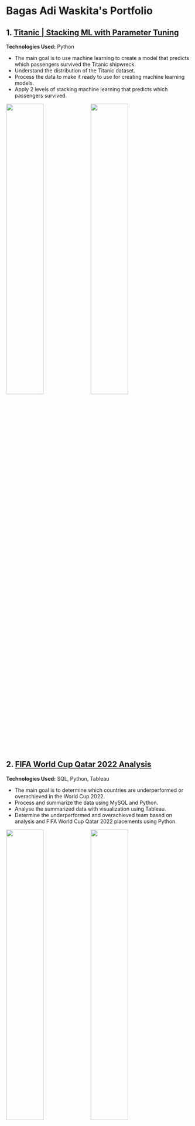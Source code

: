 # Bagas Adi Waskita's Portfolio

## 1. [Titanic | Stacking ML with Parameter Tuning](https://www.kaggle.com/code/bagasadiwaskita/titanic-stacking-ml-with-parameter-tuning)

**Technologies Used:** Python

- The main goal is to use machine learning to create a model that predicts which passengers survived the Titanic shipwreck.
- Understand the distribution of the Titanic dataset.
- Process the data to make it ready to use for creating machine learning models.
- Apply 2 levels of stacking machine learning that predicts which passengers survived.

<img src="https://www.kaggleusercontent.com/kf/143359339/eyJhbGciOiJkaXIiLCJlbmMiOiJBMTI4Q0JDLUhTMjU2In0..kr2GoVb6sAzGlkOKvjBJVA.bhQuKLwu2fBsZjKQ0akb3WJMtSUOYUx1U6i_fdTtoyKTNPvhZX8PR3Y813yn_GGhiiGdFRLZoJCBpVuVSygsQKEnHaFYK1Y1YJQ1NQ1niaeX3H09F0fl5VqLBsTuKwNsBwncJyzPV_6RZS34igH0ZrkWugQkeXihAV7a6IfrKEO3fPmA3n4A_Gj_VQkKTh_AEhaOL0bW-gkYaP0FJk9FyvlFVrYae6Tlq9945XIPrk0o5JJJ58ylM4WhmygRM-ueK5hafPUWPrQ0_wsZfGHOBa-Z5TFMmEGvy380nH7bYf7e6QoH6TLuLamQy3TmZ1KL3N7AFgwDfZT0ay1ZoCUxu54f_9yF2MYVORHF_tBMzLceP4sFX10PV23CkCU4M1p76_G1VlV4K23kE9DLxJun6yyIXx-QAwrg9oUY--TsL87LAukpEwQCs0blBlIHo16A9-oNsbhw4t0E7dRA250L290ohvjm_1odjvSgDck4p5SWBroymIGggU401ervhH2PxU9mSqWURtAmAclU4WFElLOXoomFRSSv2tCIC5Zy-5LRwzTyB5jV7QnfPUQXiQwILvKCrkr7T-g2s0XAH41_kwAaXpHjT1Kukj3mNBW8BVMi053V7hrBFg9CYMQ2lxKhr8xB3MkSAH5XqmmlickcmoNBKfyxD6SNKc_Qa1RS5PbjRl7eEmK7zeGkrFkTDalSKCbaAfNoo4UwODdWJCbSmw.RwSIVRdBd7_nFlAbT5G-Rg/__results___files/__results___116_1.png" width="45%" height="45%"> <img src="https://www.kaggleusercontent.com/kf/143359339/eyJhbGciOiJkaXIiLCJlbmMiOiJBMTI4Q0JDLUhTMjU2In0..kr2GoVb6sAzGlkOKvjBJVA.bhQuKLwu2fBsZjKQ0akb3WJMtSUOYUx1U6i_fdTtoyKTNPvhZX8PR3Y813yn_GGhiiGdFRLZoJCBpVuVSygsQKEnHaFYK1Y1YJQ1NQ1niaeX3H09F0fl5VqLBsTuKwNsBwncJyzPV_6RZS34igH0ZrkWugQkeXihAV7a6IfrKEO3fPmA3n4A_Gj_VQkKTh_AEhaOL0bW-gkYaP0FJk9FyvlFVrYae6Tlq9945XIPrk0o5JJJ58ylM4WhmygRM-ueK5hafPUWPrQ0_wsZfGHOBa-Z5TFMmEGvy380nH7bYf7e6QoH6TLuLamQy3TmZ1KL3N7AFgwDfZT0ay1ZoCUxu54f_9yF2MYVORHF_tBMzLceP4sFX10PV23CkCU4M1p76_G1VlV4K23kE9DLxJun6yyIXx-QAwrg9oUY--TsL87LAukpEwQCs0blBlIHo16A9-oNsbhw4t0E7dRA250L290ohvjm_1odjvSgDck4p5SWBroymIGggU401ervhH2PxU9mSqWURtAmAclU4WFElLOXoomFRSSv2tCIC5Zy-5LRwzTyB5jV7QnfPUQXiQwILvKCrkr7T-g2s0XAH41_kwAaXpHjT1Kukj3mNBW8BVMi053V7hrBFg9CYMQ2lxKhr8xB3MkSAH5XqmmlickcmoNBKfyxD6SNKc_Qa1RS5PbjRl7eEmK7zeGkrFkTDalSKCbaAfNoo4UwODdWJCbSmw.RwSIVRdBd7_nFlAbT5G-Rg/__results___files/__results___181_2.png" width="45%" height="45%">

## 2. [FIFA World Cup Qatar 2022 Analysis](https://bagasadiwaskita.github.io/wc22-analysis/)

**Technologies Used:** SQL, Python, Tableau

- The main goal is to determine which countries are underperformed or overachieved in the World Cup 2022.
- Process and summarize the data using MySQL and Python.
- Analyse the summarized data with visualization using Tableau.
- Determine the underperformed and overachieved team based on analysis and FIFA World Cup Qatar 2022 placements using Python.

<img src="https://raw.githubusercontent.com/bagasadiwaskita/wc22-analysis/main/Analysis_and_Visualization/Viz/Avg_Goals_per_Avg_Caps_GS.png" width="45%" height="45%"> <img src="https://raw.githubusercontent.com/bagasadiwaskita/wc22-analysis/main/Analysis_and_Visualization/Viz/Unbeaten_Streak_GS.png" width="45%" height="45%">
